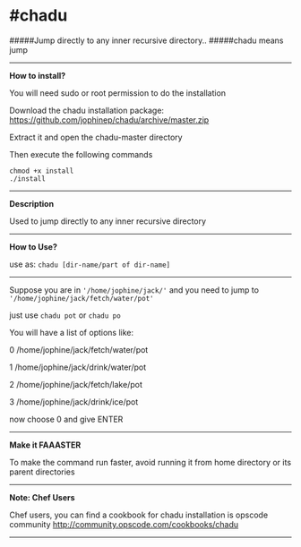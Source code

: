 #chadu
=====

#####Jump directly to any inner recursive directory..
#####chadu means jump

---

**How to install?**

You will need sudo or root permission to do the installation

Download the chadu installation package: https://github.com/jophinep/chadu/archive/master.zip

Extract it and open the chadu-master directory

Then execute the following commands
```shel
chmod +x install
./install
```
---

**Description**

Used to jump directly to any inner recursive directory

---

**How to Use?**

use as: `chadu [dir-name/part of dir-name]`

---

Suppose you are in `'/home/jophine/jack/'` and you need to jump to `'/home/jophine/jack/fetch/water/pot'`

just use `chadu pot` or `chadu po`

You will have a list of options like:

0 /home/jophine/jack/fetch/water/pot

1 /home/jophine/jack/drink/water/pot

2 /home/jophine/jack/fetch/lake/pot

3 /home/jophine/jack/drink/ice/pot

now choose 0 and give ENTER

---

**Make it FAAASTER**

To make the command run faster, avoid running it from home directory or its parent directories

---

**Note: Chef Users**

Chef users, you can find a cookbook for chadu installation is opscode community
http://community.opscode.com/cookbooks/chadu

---
